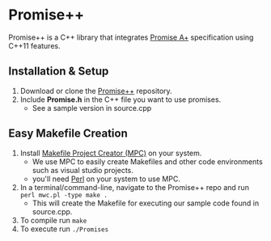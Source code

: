 # Promise++
Promise++ is a C++ library that integrates [Promise A+](https://promisesaplus.com/#notes) specification using C++11 features.

## Installation & Setup
1. Download or clone the [Promise++](https://github.com/SEDS/promisepp) repository.
2. Include **Promise.h** in the C++ file you want to use promises.
    - See a sample version in source.cpp

## Easy Makefile Creation
1. Install [Makefile Project Creator (MPC)](https://github.com/DOCGroup/MPC) on your system.
    - We use MPC to easily create Makefiles and other code environments such as visual studio projects.
    - you'll need [Perl](https://www.perl.org/get.html) on your system to use MPC.
3. In a terminal/command-line, navigate to the Promise++ repo and run `perl mwc.pl -type make .`
    - This will create the Makefile for executing our sample code found in source.cpp.
4. To compile run `make`
5. To execute run `./Promises`
